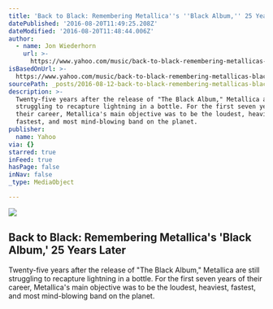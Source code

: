 ```yaml
---
title: 'Back to Black: Remembering Metallica''s ''Black Album,'' 25 Years Later'
datePublished: '2016-08-20T11:49:25.208Z'
dateModified: '2016-08-20T11:48:44.006Z'
author:
  - name: Jon Wiederhorn
    url: >-
      https://www.yahoo.com/music/back-to-black-remembering-metallicas-black-album-25-years-later-003851696.html
isBasedOnUrl: >-
  https://www.yahoo.com/music/back-to-black-remembering-metallicas-black-album-25-years-later-003851696.html
sourcePath: _posts/2016-08-12-back-to-black-remembering-metallicas-black-album-25-yea.md
description: >-
  Twenty-five years after the release of "The Black Album," Metallica are still
  struggling to recapture lightning in a bottle. For the first seven years of
  their career, Metallica's main objective was to be the loudest, heaviest,
  fastest, and most mind-blowing band on the planet.
publisher:
  name: Yahoo
via: {}
starred: true
inFeed: true
hasPage: false
inNav: false
_type: MediaObject

---
```

<article style=""><img src="https://s.yimg.com/uu/api/res/1.2/HdguMEI4XLqwLOwfFsBHPg--/aD02ODk7dz0xMDI0O3NtPTE7YXBwaWQ9eXRhY2h5b24-/http://media.zenfs.com/en/homerun/feed_manager_auto_publish_494/57f063ebc9dd2d763ce878450a327fbb" /><h1>Back to Black: Remembering Metallica's 'Black Album,' 25 Years Later</h1><p>Twenty-five years after the release of "The Black Album," Metallica are still struggling to recapture lightning in a bottle. For the first seven years of their career, Metallica's main objective was to be the loudest, heaviest, fastest, and most mind-blowing band on the planet.</p></article>